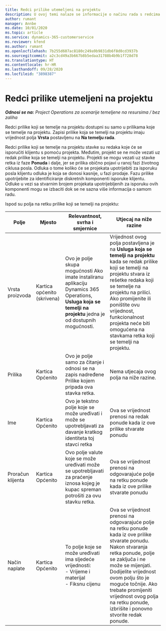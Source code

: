 ```yaml
---
title: Redci prilike utemeljeni na projektu
description: U ovoj temi nalaze se informacije o načinu rada s redcima prilike koji se temelje na projektu.
author: rumant
manager: Annbe
ms.date: 10/01/2020
ms.topic: article
ms.service: dynamics-365-customerservice
ms.reviewer: kfend
ms.author: rumant
ms.openlocfilehash: 7b255d607ac8180c249a9b9831db6f8d0cd3937b
ms.sourcegitcommit: a2c3cd49a3b667b8b5edaa31788b4b9b1f728d78
ms.translationtype: HT
ms.contentlocale: hr-HR
ms.lasthandoff: 09/28/2020
ms.locfileid: "3898387"
---
```

# <a name="project-based-opportunity-lines"></a>Redci prilike utemeljeni na projektu

_**Odnosi se na:** Project Operations za scenarije temeljene na resursima / bez zaliha_


Redci prilike koji se temelje na projektu dostupni su samo u prilikama koje se temelje na projektu. Zapisi prilike koja se temelji na projektu imaju vrijednost polja **Vrsta** postavljenu na **Na temelju rada**.

Redci prilike koji se temelje na projektu stavke su redaka koje će se isporučiti klijentu s pomoću projekta. Međutim, projekt se ne može vezati uz redak prilike koja se temelji na projektu. Projekti se mogu vezati uz stavke retka iz faze **Ponuda** i dalje, jer se prilika obično pojavi u ranoj fazi životnog ciklusa posla. Odluka o tome koliko će se projekata upotrijebiti za isporuku posla klijentu odluka je koja se donosi kasnije, u fazi prodaje. Fazu prilike upotrijebite za identificiranje diskretnih komponenti isporuke klijentu. Odluke u vezi sa stvarnim brojem projekata upotrijebljenih za isporuku ovih komponenti mogu se izbaciti dok se ne sazna više informacija o samom radu.

Ispod su polja na retku prilike koji se temelji na projektu:

| **Polje** | **Mjesto** | **Relevantnost, svrha i smjernice** | **Utjecaj na niže razine** |
| --- | --- | --- | --- |
| Vrsta proizvoda | Kartica općenito (skrivena) | Ovo je polje skupa mogućnosti Ako imate instaliranu aplikaciju Dynamics 365 Operations, **Usluga koja se temelji na projektu** jedna je od dostupnih mogućnosti.  | Vrijednost ovog polja postavljena je na **Usluga koja se temelji na projektu** kada se redak prilike koji se temelji na projektu stvara iz rešetke redaka koji se temelje na projektu na prilici. <br> Ako promijenite ili poništite ovu vrijednost, funkcionalnost projekta neće biti omogućena na stavkama retka koji se temelji na projektu. |
| Prilika | Kartica Općenito | Ovo je polje samo za čitanje i odnosi se na zapis nadređene Prilike kojem pripada ova stavka retka. | Nema utjecaja ovog polja na niže razine. |
| Ime | Kartica Općenito | Ovo je tekstno polje koje se može uređivati i može se upotrebljavati za davanje kratkog identiteta toj stavci retka | Ova se vrijednost prenosi na redak ponude kada iz ove prilike stvarate ponudu |
| Proračun klijenta | Kartica Općenito | Ovo polje valute koje se može uređivati može se upotrebljavati za praćenje iznosa kojeg je kupac spreman potrošiti za ovu stavku retka. | Ova se vrijednost prenosi na odgovarajuće polje na retku ponude kada iz ove prilike stvarate ponudu |
| Način naplate | Kartica Općenito | To polje koje se može uređivati ima sljedeće vrijednosti:</br>- Vrijeme i materijal</br>- Fiksnu cijenu | Ova se vrijednost prenosi na odgovarajuće polje na retku ponude kada iz ove prilike stvarate ponudu. Nakon stvaranja retka ponude, polje se zaključa i ne može se mijenjati. Dodijelite vrijednost ovom polju što je moguće točnije. Ako trebate promijeniti vrijednost ovog polja na retku ponude, izbrišite i ponovno stvorite redak ponude. |
